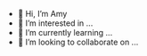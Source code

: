 - 👋 Hi, I’m Amy
- 👀 I’m interested in ...
- 🌱 I’m currently learning ...
- 💞️ I’m looking to collaborate on ...

<!---
ameschen/ameschen is a ✨ special ✨ repository because its `README.md` (this file) appears on your GitHub profile.
You can click the Preview link to take a look at your changes.
--->
